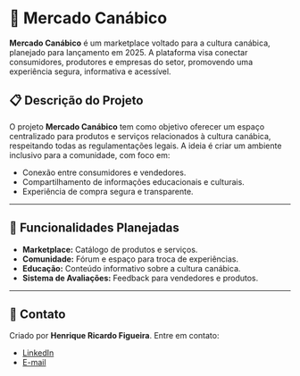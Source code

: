 # 🌿 Mercado Canábico

**Mercado Canábico** é um marketplace voltado para a cultura canábica, planejado para lançamento em 2025. A plataforma visa conectar consumidores, produtores e empresas do setor, promovendo uma experiência segura, informativa e acessível.

## 📋 Descrição do Projeto

O projeto **Mercado Canábico** tem como objetivo oferecer um espaço centralizado para produtos e serviços relacionados à cultura canábica, respeitando todas as regulamentações legais. A ideia é criar um ambiente inclusivo para a comunidade, com foco em:

- Conexão entre consumidores e vendedores.
- Compartilhamento de informações educacionais e culturais.
- Experiência de compra segura e transparente.

---

## 🌟 Funcionalidades Planejadas

- **Marketplace:** Catálogo de produtos e serviços.
- **Comunidade:** Fórum e espaço para troca de experiências.
- **Educação:** Conteúdo informativo sobre a cultura canábica.
- **Sistema de Avaliações:** Feedback para vendedores e produtos.

---

## 💬 Contato

Criado por **Henrique Ricardo Figueira**. Entre em contato:

- [LinkedIn](https://www.linkedin.com/in/henrique-ricardo-figueira/)
- [E-mail](mailto:sac@mercadocanabico.com.br)
